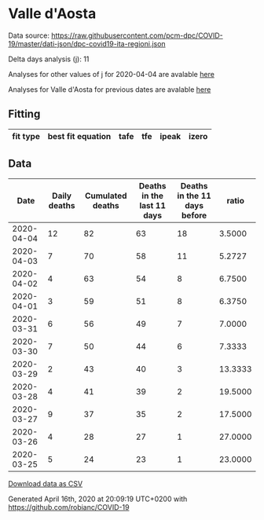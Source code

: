 # Valle d'Aosta

Data source: https://raw.githubusercontent.com/pcm-dpc/COVID-19/master/dati-json/dpc-covid19-ita-regioni.json

Delta days analysis (j): 11

Analyses for other values of j for 2020-04-04 are avalable [here](../2020-04-04/README.md)

Analyses for Valle d'Aosta for previous dates are avalable [here](../README.md)

## Fitting 
|fit type|best fit equation|tafe|tfe|ipeak|izero|
|-------|-----|--------|------|---|---|

## Data
|Date|Daily deaths|Cumulated deaths|Deaths in the last 11 days|Deaths in the 11 days before|ratio|
|----|----------|-----------|-------|--------------------|-----|
|2020-04-04|12|82|63|18|3.5000|
|2020-04-03|7|70|58|11|5.2727|
|2020-04-02|4|63|54|8|6.7500|
|2020-04-01|3|59|51|8|6.3750|
|2020-03-31|6|56|49|7|7.0000|
|2020-03-30|7|50|44|6|7.3333|
|2020-03-29|2|43|40|3|13.3333|
|2020-03-28|4|41|39|2|19.5000|
|2020-03-27|9|37|35|2|17.5000|
|2020-03-26|4|28|27|1|27.0000|
|2020-03-25|5|24|23|1|23.0000|

[Download data as CSV](COVID-19_valle_d'aosta_j11_2020-04-04.csv)

Generated April 16th, 2020 at 20:09:19 UTC+0200 with https://github.com/robianc/COVID-19

